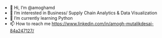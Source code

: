 - 👋 Hi, I’m @amoghamd
- 👀 I’m interested in Business/ Supply Chain Analytics & Data Visualization
- 🌱 I’m currently learning Python
- 📫 How to reach me https://www.linkedin.com/in/amogh-mutalikdesai-84a247127/

<!---
amoghamd/amoghamd is a ✨ special ✨ repository because its `README.md` (this file) appears on your GitHub profile.
You can click the Preview link to take a look at your changes.
--->
